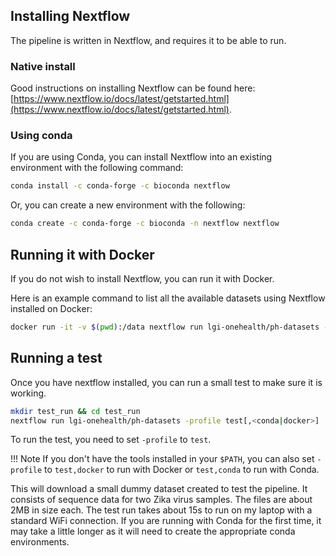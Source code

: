 ## Installing Nextflow

The pipeline is written in Nextflow, and requires it to be able to run.

### Native install

Good instructions on installing Nextflow can be found here: [https://www.nextflow.io/docs/latest/getstarted.html](https://www.nextflow.io/docs/latest/getstarted.html).

### Using conda

If you are using Conda, you can install Nextflow into an existing environment with the following command:

```bash
conda install -c conda-forge -c bioconda nextflow
```

Or, you can create a new environment with the following:

```bash
conda create -c conda-forge -c bioconda -n nextflow nextflow
```

## Running it with Docker

If you do not wish to install Nextflow, you can run it with Docker.

Here is an example command to list all the available datasets using Nextflow installed on Docker:

```bash
docker run -it -v $(pwd):/data nextflow run lgi-onehealth/ph-datasets -profile docker --list
```

## Running a test

Once you have nextflow installed, you can run a small test to make sure it is working.

```bash
mkdir test_run && cd test_run
nextflow run lgi-onehealth/ph-datasets -profile test[,<conda|docker>]
```

To run the test, you need to set `-profile` to `test`. 

!!! Note
    If you don't have the tools installed in your `$PATH`, you can also set `-profile` to `test,docker` to run with Docker or `test,conda` to run with Conda.

This will download a small dummy dataset created to test the pipeline. It consists of 
sequence data for two Zika virus samples. The files are about 2MB in size each. The test
run takes about 15s to run on my laptop with a standard WiFi connection. If you are running with 
Conda for the first time, it may take a little longer as it will need to create the appropriate
conda environments.
